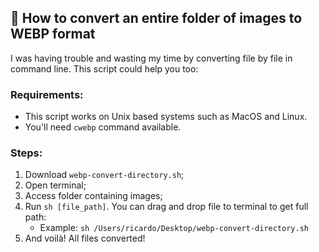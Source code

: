 ## 🧪 How to convert an entire folder of images to WEBP format
I was having trouble and wasting my time by converting file by file in command line. This script could help you too:  

### Requirements:
- This script works on Unix based systems such as MacOS and Linux.
- You'll need `cwebp` command available.

### Steps:
1. Download `webp-convert-directory.sh`;
2. Open terminal;
3. Access folder containing images;
4. Run `sh [file_path]`. You can drag and drop file to terminal to get full path:
   - Example: `sh /Users/ricardo/Desktop/webp-convert-directory.sh`
5. And voilà! All files converted!